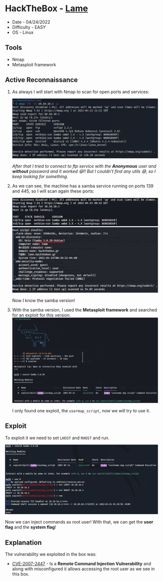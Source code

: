  
# HackTheBox - [Lame](https://app.hackthebox.com/machines/Lame)
- Date - 04/24/2022
- Difficulty - EASY
- OS - Linux
## Tools
 - Nmap
 - Metasploit framework

## Active Reconnaissance

1) As always I will start with Nmap to scan for open ports and services:

    ![Nmap Scan](img/nmap.png)

    *After that I tried to connect to ftp service with the **Anonymous** user and **without** password and it worked :satisfied:!! But I couldn't find any utils :sweat_smile:, so I keep looking for something.*

2) As we can see, the machine has a samba service running on ports 139 and 445, so I will scan again these ports:

    ![Nmap Scan](img/nmap-samba.png)
    ![OS info](img/os.png)

    Now I know the samba version!

3) With the samba version, I used the **Metasploit framework** and searched for an exploit for this version.
    ![msfconsole](img/msfconsole.png)

    I only found one exploit, the ```usermap_script```, now we will try to use it.

## Exploit

To exploit it we need to set ```LHOST``` and ```RHOST``` and run.

![exploit](img/exploit.png)

Now we can inject commands as root user! With that, we can get the **user flag** and the **system flag**!

## Explanation
The vulnerability we exploited in the box was:

- [CVE-2007-2447](https://cve.mitre.org/cgi-bin/cvename.cgi?name=cve-2007-2447) - Is a **Remote Command Injection Vulnerability** and along with misconfigured it allows accessing the root user as we see in this box.

 
